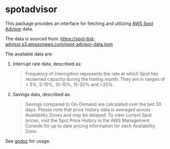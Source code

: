 # spotadvisor

This package provides an interface for fetching and utilizing [AWS Spot Advisor](https://aws.amazon.com/ec2/spot/instance-advisor/)
data. 

The data is sourced from: https://spot-bid-advisor.s3.amazonaws.com/spot-advisor-data.json

The available data are:

1. Interrupt rate data, described as:
    > Frequency of interruption represents the rate at which Spot has reclaimed 
    capacity during the trailing month. They are in ranges of < 5%, 5-10%, 10-15%, 
    15-20% and >20%.

2. Savings data, described as:
 
    > Savings compared to On-Demand are calculated over the last 30 days. Please 
    note that price history data is averaged across Availability Zones and may be 
    delayed. To view current Spot prices, visit the Spot Price History in the AWS 
    Management Console for up to date pricing information for each Availability 
    Zone.

See [godoc](https://godoc.org/github.com/grailbio/base/cloud/spotadvisor) for usage.
